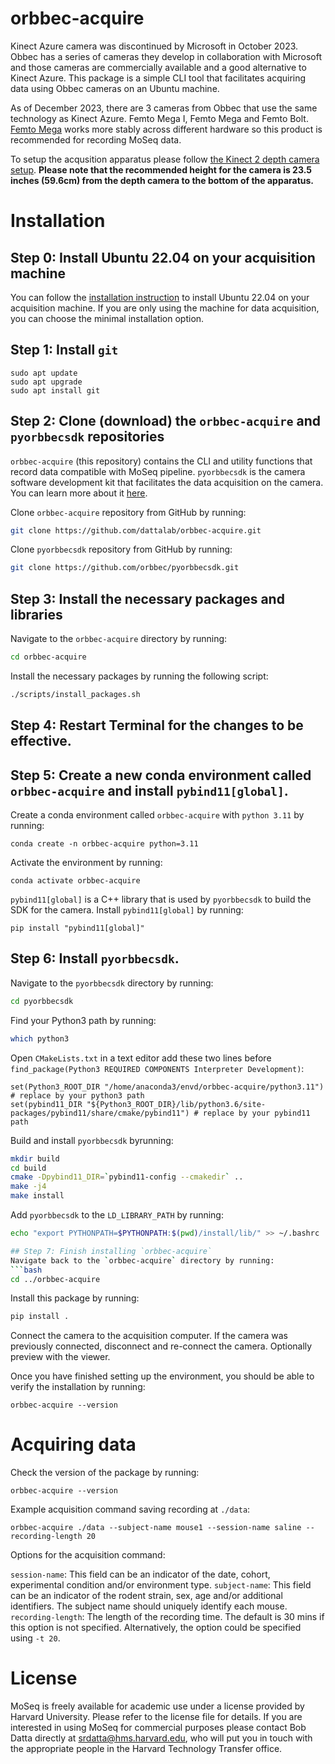 # orbbec-acquire

Kinect Azure camera was discontinued by Microsoft in October 2023. Obbec has a series of cameras they develop in collaboration with Microsoft and those cameras are commercially available and a good alternative to Kinect Azure. This package is a simple CLI tool that facilitates acquiring data using Obbec cameras on an Ubuntu machine. 

As of December 2023, there are 3 cameras from Obbec that use the same technology as Kinect Azure. Femto Mega I, Femto Mega and Femto Bolt. [Femto Mega](https://www.orbbec.com/products/tof-camera/femto-mega/) works more stably across different hardware so this product is recommended for recording MoSeq data.

To setup the acqusition apparatus please follow [the Kinect 2 depth camera setup](https://github.com/dattalab/kinect2-nidaq/wiki). **Please note that the recommended height for the camera is 23.5 inches (59.6cm) from the depth camera to the bottom of the apparatus.**

# Installation

## Step 0: Install Ubuntu 22.04 on your acquisition machine
You can follow the [installation instruction](https://ubuntu.com/server/docs/installation) to install Ubuntu 22.04 on your acquisition machine. If you are only using the machine for data acquisition, you can choose the minimal installation option.

## Step 1: Install `git`
```
sudo apt update
sudo apt upgrade
sudo apt install git
```

## Step 2: Clone (download) the `orbbec-acquire` and `pyorbbecsdk` repositories
`orbbec-acquire` (this repository) contains the CLI and utility functions that record data compatible with MoSeq pipeline. `pyorbbecsdk` is the camera software development kit that facilitates the data acquisition on the camera. You can learn more about it [here](https://github.com/orbbec/pyorbbecsdk).

Clone `orbbec-acquire` repository from GitHub by running:
```bash
git clone https://github.com/dattalab/orbbec-acquire.git
```

Clone `pyorbbecsdk` repository from GitHub by running:
```bash
git clone https://github.com/orbbec/pyorbbecsdk.git
```

## Step 3: Install the necessary packages and libraries
<!-- curl ffmpeg and conda -->
Navigate to the `orbbec-acquire` directory by running:
```bash
cd orbbec-acquire
```
Install the necessary packages by running the following script:
```bash 
./scripts/install_packages.sh
```

## Step 4: Restart Terminal for the changes to be effective.

## Step 5: Create a new conda environment called `orbbec-acquire` and install `pybind11[global]`.
Create a conda environment called `orbbec-acquire` with `python 3.11` by running:
```
conda create -n orbbec-acquire python=3.11
```
Activate the environment by running:
```
conda activate orbbec-acquire
```

`pybind11[global]` is a C++ library that is used by `pyorbbecsdk` to build the SDK for the camera. Install `pybind11[global]` by running:
```
pip install "pybind11[global]"
```

## Step 6: Install `pyorbbecsdk`.
Navigate to the `pyorbbecsdk` directory by running:
```bash
cd pyorbbecsdk
```
Find your Python3 path by running:
```bash
which python3
```

Open `CMakeLists.txt` in a text editor add these two lines before `find_package(Python3 REQUIRED COMPONENTS Interpreter Development)`:
```
set(Python3_ROOT_DIR "/home/anaconda3/envd/orbbec-acquire/python3.11") # replace by your python3 path
set(pybind11_DIR "${Python3_ROOT_DIR}/lib/python3.6/site-packages/pybind11/share/cmake/pybind11") # replace by your pybind11 path
```

Build and install `pyorbbecsdk` byrunning:
```bash
mkdir build
cd build
cmake -Dpybind11_DIR=`pybind11-config --cmakedir` ..
make -j4
make install
```

Add `pyorbbecsdk` to the `LD_LIBRARY_PATH` by running:
```bash
echo "export PYTHONPATH=$PYTHONPATH:$(pwd)/install/lib/" >> ~/.bashrc

## Step 7: Finish installing `orbbec-acquire`
Navigate back to the `orbbec-acquire` directory by running:
```bash
cd ../orbbec-acquire
```
Install this package by running:
```bash
pip install .
```

Connect the camera to the acquisition computer. If the camera was previously connected, disconnect and re-connect the camera. Optionally preview with the viewer.

Once you have finished setting up the environment, you should be able to verify the installation by running:
```
orbbec-acquire --version
```

# Acquiring data
Check the version of the package by running:
```
orbbec-acquire --version
```
Example acquisition command saving recording at `./data`:
```
orbbec-acquire ./data --subject-name mouse1 --session-name saline --recording-length 20 
```

Options for the acquisition command:

`session-name`: This field can be an indicator of the date, cohort, experimental condition and/or environment type.
`subject-name`: This field can be an indicator of the rodent strain, sex, age and/or additional identifiers. The subject name should uniquely identify each mouse.
`recording-length`: The length of the recording time. The default is 30 mins if this option is not specified. Alternatively, the option could be specified using `-t 20`.


# License
MoSeq is freely available for academic use under a license provided by Harvard University. Please refer to the license file for details. If you are interested in using MoSeq for commercial purposes please contact Bob Datta directly at srdatta@hms.harvard.edu, who will put you in touch with the appropriate people in the Harvard Technology Transfer office.
